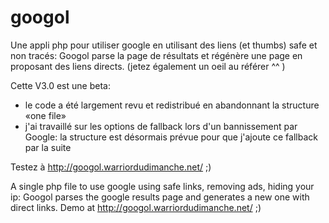 googol
======

Une appli php pour utiliser google en utilisant des liens (et thumbs) safe et non tracés: Googol parse la page de résultats et régénère une page en proposant des liens directs. (jetez également un oeil au référer ^^ )

Cette V3.0 est une beta: 
* le code a été largement revu et redistribué en abandonnant la structure «one file»
* j'ai travaillé sur les options de fallback lors d'un bannissement par Google: la structure est désormais prévue pour que j'ajoute ce fallback par la suite


Testez à http://googol.warriordudimanche.net/
;)

A single php file to use google using safe links, removing ads, hiding your ip: Googol parses the google results page and generates a new one with direct links.
Demo at http://googol.warriordudimanche.net/
;)
